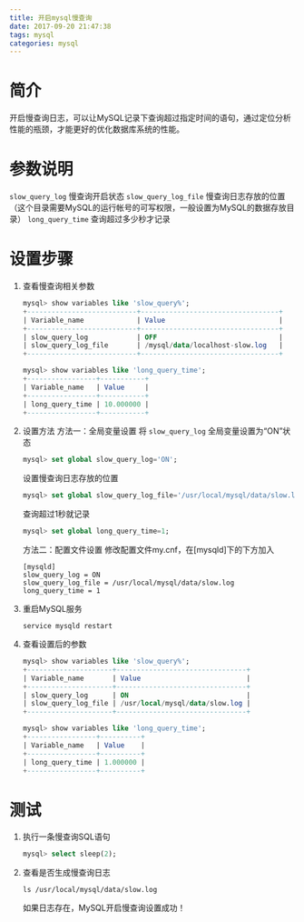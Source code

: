 ```yaml
---
title: 开启mysql慢查询
date: 2017-09-20 21:47:38
tags: mysql
categories: mysql
---
```

# 简介
开启慢查询日志，可以让MySQL记录下查询超过指定时间的语句，通过定位分析性能的瓶颈，才能更好的优化数据库系统的性能。

# 参数说明
`slow_query_log` 慢查询开启状态
`slow_query_log_file` 慢查询日志存放的位置（这个目录需要MySQL的运行帐号的可写权限，一般设置为MySQL的数据存放目录）
`long_query_time` 查询超过多少秒才记录
<!-- more -->
# 设置步骤
1. 查看慢查询相关参数
    ````sql
    mysql> show variables like 'slow_query%';
    +---------------------------+----------------------------------+
    | Variable_name             | Value                            |
    +---------------------------+----------------------------------+
    | slow_query_log            | OFF                              |
    | slow_query_log_file       | /mysql/data/localhost-slow.log   |
    +---------------------------+----------------------------------+

    mysql> show variables like 'long_query_time';
    +-----------------+-----------+
    | Variable_name   | Value     |
    +-----------------+-----------+
    | long_query_time | 10.000000 |
    +-----------------+-----------+
    ````
2. 设置方法
    方法一：全局变量设置
    将 `slow_query_log` 全局变量设置为“ON”状态
    ````sql
    mysql> set global slow_query_log='ON'; 
    ````
    设置慢查询日志存放的位置
    ````sql
    mysql> set global slow_query_log_file='/usr/local/mysql/data/slow.log';
    ````
    查询超过1秒就记录
    ````sql
    mysql> set global long_query_time=1;
    ````
    方法二：配置文件设置
    修改配置文件my.cnf，在[mysqld]下的下方加入
    ````
    [mysqld]
    slow_query_log = ON
    slow_query_log_file = /usr/local/mysql/data/slow.log
    long_query_time = 1
    ````
3. 重启MySQL服务
    ````
    service mysqld restart
    ````
4. 查看设置后的参数
    ````sql
    mysql> show variables like 'slow_query%';
    +---------------------+--------------------------------+
    | Variable_name       | Value                          |
    +---------------------+--------------------------------+
    | slow_query_log      | ON                             |
    | slow_query_log_file | /usr/local/mysql/data/slow.log |
    +---------------------+--------------------------------+

    mysql> show variables like 'long_query_time';
    +-----------------+----------+
    | Variable_name   | Value    |
    +-----------------+----------+
    | long_query_time | 1.000000 |
    +-----------------+----------+
    ````

# 测试
1. 执行一条慢查询SQL语句
    ````sql
    mysql> select sleep(2);
    ````
2. 查看是否生成慢查询日志
    ````shell
    ls /usr/local/mysql/data/slow.log
    ````
    如果日志存在，MySQL开启慢查询设置成功！